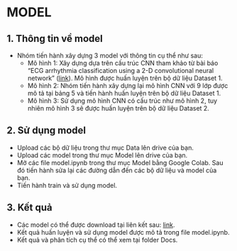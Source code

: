 # **MODEL**

## **1. Thông tin về model**

- Nhóm tiến hành xây dựng 3 model với thông tin cụ thể như sau:
  - Mô hình 1: Xây dựng dựa trên cấu trúc CNN tham khảo từ bài báo “ECG arrhythmia classification using a 2-D convolutional neural network”  ([link](https://www.researchgate.net/publication/317578658_ECG_arrhythmia_classification_using_a_2-D_convolutional_neural_network_Submitted)). Mô hình được huấn luyện trên bộ dữ liệu Dataset 1.
  - Mô hình 2: Nhóm tiến hành xây dựng lại mô hình CNN với 9 lớp được mô tả tại bảng 5 và tiến hành huấn luyện trên bộ dữ liệu Dataset 1.
  - Mô hình 3: Sử dụng mô hình CNN có cấu trúc như mô hình 2, tuy nhiên mô hình 3 sẽ được huấn luyện trên bộ dữ liệu Dataset 2.

## **2. Sử dụng model**

- Upload các bộ dữ liệu trong thư mục Data lên drive của bạn.
- Upload các model trong thư mục Model lên drive của bạn.
- Mở các file model.ipynb trong thư mục Model bằng Google Colab. Sau đó tiến hành sửa lại các đường dẫn đến các bộ dữ liệu và model của bạn.
- Tiến hành train và sử dụng model.

## **3. Kết quả**

- Các model có thể được download tại liên kết sau: [link](https://drive.google.com/drive/folders/1ciTaAx_vBqqMndD_vxwq4BW5C5F5CdYy?usp=sharing).
- Kết quả huấn luyện và sử dụng model được mô tả trong file model.ipynb.
- Kết quả và phân tích cụ thể có thể xem tại folder Docs.

